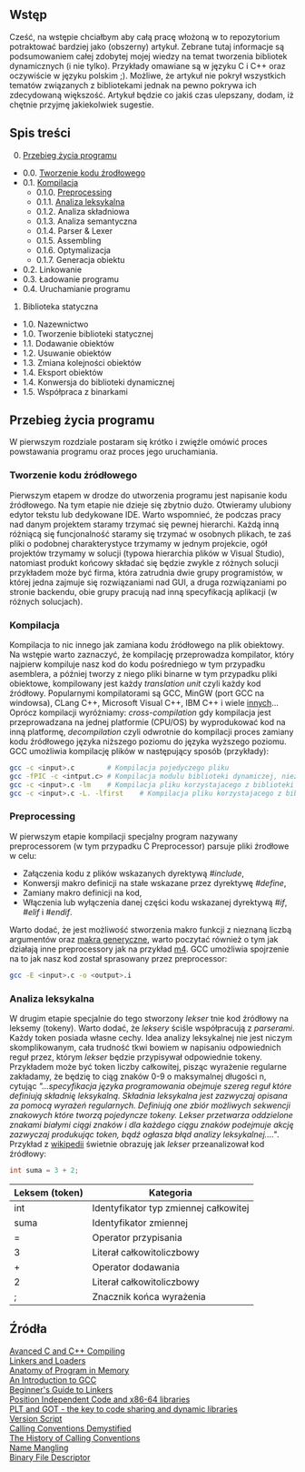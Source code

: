 ## Wstęp
Cześć, na wstępie chciałbym aby całą pracę włożoną w to repozytorium potraktować bardziej jako (obszerny) artykuł. Zebrane tutaj informacje są podsumowaniem całej zdobytej mojej wiedzy na temat tworzenia bibliotek dynamicznych (i nie tylko). Przykłady omawiane są w języku C i C++ oraz oczywiście w języku polskim ;). Możliwe, że artykuł nie pokrył wszystkich tematów związanych z bibliotekami jednak na pewno pokrywa ich zdecydowaną większość. Artykuł będzie co jakiś czas ulepszany, dodam, iż chętnie przyjmę jakiekolwiek sugestie.<br>

## Spis treści
0. [Przebieg życia programu](https://github.com/devmichalek/Biblioteki-Dynamiczne/blob/master/README.md#przebieg-%C5%BCycia-programu)
- 0.0. [Tworzenie kodu źrodłowego](https://github.com/devmichalek/Biblioteki-Dynamiczne/blob/master/README.md#tworzenie-kodu-%C5%BAr%C3%B3d%C5%82owego)
- 0.1. [Kompilacja](https://github.com/devmichalek/Biblioteki-Dynamiczne/blob/master/README.md#kompilacja)
  - 0.1.0. [Preprocessing](https://github.com/devmichalek/Biblioteki-Dynamiczne/blob/master/README.md#preprocessing)
  - 0.1.1. [Analiza leksykalna](https://github.com/devmichalek/Biblioteki-Dynamiczne/blob/master/README.md#analiza-leksykalna)
  - 0.1.2. Analiza składniowa
  - 0.1.3. Analiza semantyczna
  - 0.1.4. Parser & Lexer
  - 0.1.5. Assembling
  - 0.1.6. Optymalizacja
  - 0.1.7. Generacja obiektu
- 0.2. Linkowanie
- 0.3. Ładowanie programu
- 0.4. Uruchamianie programu
1. Biblioteka statyczna
- 1.0. Nazewnictwo
- 1.0. Tworzenie biblioteki statycznej
- 1.1. Dodawanie obiektów
- 1.2. Usuwanie obiektów
- 1.3. Zmiana kolejności obiektów
- 1.4. Eksport obiektów
- 1.4. Konwersja do biblioteki dynamicznej
- 1.5. Współpraca z binarkami

## Przebieg życia programu
W pierwszym rozdziale postaram się krótko i zwięźle omówić proces powstawania programu oraz proces jego uruchamiania.

### Tworzenie kodu źródłowego
Pierwszym etapem w drodze do utworzenia programu jest napisanie kodu źródłowego. Na tym etapie nie dzieje się zbytnio dużo. Otwieramy ulubiony edytor tekstu lub dedykowane IDE. Warto wspomnieć, że podczas pracy nad danym projektem staramy trzymać się pewnej hierarchi. Każdą inną różniącą się funcjonalność staramy się trzymać w osobnych plikach, te zaś pliki o podobnej charakterystyce trzymamy w jednym projekcie, ogół projektów trzymamy w solucji (typowa hierarchia plików w Visual Studio), natomiast produkt końcowy składać się będzie zwykle z różnych solucji przykładem może być firma, która zatrudnia dwie grupy programistów, w której jedna zajmuje się rozwiązaniami nad GUI, a druga rozwiązaniami po stronie backendu, obie grupy pracują nad inną specyfikacją aplikacji (w różnych solucjach).

### Kompilacja
Kompilacja to nic innego jak zamiana kodu źródłowego na plik obiektowy. Na wstępie warto zaznaczyć, że kompilację przeprowadza kompilator, który najpierw kompiluje nasz kod do kodu pośredniego w tym przypadku asemblera, a później tworzy z niego pliki binarne w tym przypadku pliki obiektowe, kompilowany jest każdy *translation unit* czyli każdy kod źródłowy. Popularnymi kompilatorami są GCC, MinGW (port GCC na windowsa), CLang C++, Microsoft Visual C++, IBM C++ i wiele [innych](http://www.stroustrup.com/compilers.html)... Oprócz kompilacji wyróżniamy: *cross-compilation* gdy kompilacja jest przeprowadzana na jednej platformie (CPU/OS) by wyprodukować kod na inną platformę, *decompilation* czyli odwrotnie do kompilacji proces zamiany kodu źródłowego języka niższego poziomu do języka wyższego poziomu. GCC umożliwia kompilację plików w następujący sposób (przykłady):
```bash
gcc -c <input>.c        # Kompilacja pojedyczego pliku
gcc -fPIC -c <intput.c> # Kompilacja modulu biblioteki dynamiczej, niezbedna flaga -fPIC dla kompatybilnosci z systemami x64
gcc -c <input>.c -lm    # Kompilacja pliku korzystajacego z biblioteki standardowej <math.h>
gcc -c <input>.c -L. -lfirst    # Kompilacja pliku korzystajacego z biblioteki statycznej libfirst.a znajdującej się w obecnym folderze
```

### Preprocessing
W pierwszym etapie kompilacji specjalny program nazywany preprocessorem (w tym przypadku C Preprocessor) parsuje pliki źrodłowe w celu:
- Załączenia kodu z plików wskazanych dyrektywą *#include*,
- Konwersji makro definicji na stałe wskazane przez dyrektywę *#define*,
- Zamiany makro definicji na kod,
- Włączenia lub wyłączenia danej części kodu wskazanej dyrektywą *#if*, *#elif* i *#endif*.<br>

Warto dodać, że jest możliwość stworzenia makro funkcji z nieznaną liczbą argumentów oraz [makra generyczne](https://mort.coffee/home/obscure-c-features/), warto poczytać również o tym jak działają inne preprocessory jak na przykład [m4](https://en.wikipedia.org/wiki/M4_(computer_language)). GCC umożliwia spojrzenie na to jak nasz kod został sprasowany przez preprocessor:
```bash
gcc -E <input>.c -o <output>.i
```

### Analiza leksykalna
W drugim etapie specjalnie do tego stworzony *lekser* tnie kod źródłowy na leksemy (tokeny). Warto dodać, że *leksery* ściśle współpracują z *parserami*. Każdy token posiada własne cechy. Idea analizy leksykalnej nie jest niczym skomplikowanym, cała trudność tkwi bowiem w napisaniu odpowiednich reguł przez, którym *lekser* będzie przypisywał odpowiednie tokeny. Przykładem może być token liczby całkowitej, pisząc wyrażenie regularne zakładamy, że będzię to ciąg znaków 0-9 o maksymalnej długości n, cytując *"...specyfikacja języka programowania obejmuje szereg reguł które definiują składnię leksykalną. Składnia leksykalna jest zazwyczaj opisana za pomocą wyrażeń regularnych. Definiują one zbiór możliwych sekwencji znakowych które tworzą pojedyncze tokeny. Lekser przetwarza oddzielone znakami białymi ciągi znaków i dla każdego ciągu znaków podejmuje akcję zazwyczaj produkując token, bądź ogłasza błąd analizy leksykalnej...."*.<br>
Przykład z [wikipedii](https://pl.wikipedia.org/wiki/Analiza_leksykalna) świetnie obrazuję jak *lekser* przeanalizował kod źródłowy:<br>
```C
int suma = 3 + 2;
```
| Leksem (token) | Kategoria |
| -------------- | --------- |
| int            | Identyfikator typ zmiennej całkowitej |
| suma           | Identyfikator zmiennej |
| =              | Operator przypisania |
| 3              | Literał całkowitoliczbowy |
| +              | Operator dodawania |
| 2              | Literał całkowitoliczbowy |
| ;              | Znacznik końca wyrażenia |

## Źródła
[Avanced C and C++ Compiling](https://doc.lagout.org/programmation/C/Advanced%20C%20and%20C%20%20%20Compiling%20%5BStevanovic%202014-04-28%5D.pdf)<br>
[Linkers and Loaders](http://www.becbapatla.ac.in/cse/naveenv/docs/LL1.pdf)<br>
[Anatomy of Program in Memory](https://manybutfinite.com/post/anatomy-of-a-program-in-memory/)<br>
[An Introduction to GCC](https://tfetimes.com/wp-content/uploads/2015/09/An_Introduction_to_GCC-Brian_Gough.pdf)<br>
[Beginner's Guide to Linkers](https://www.lurklurk.org/linkers/linkers.html)<br>
[Position Independent Code and x86-64 libraries](https://www.technovelty.org/c/position-independent-code-and-x86-64-libraries.html)<br>
[PLT and GOT - the key to code sharing and dynamic libraries](https://www.technovelty.org/linux/plt-and-got-the-key-to-code-sharing-and-dynamic-libraries.html)<br>
[Version Script](https://ftp.gnu.org/old-gnu/Manuals/ld-2.9.1/html_node/ld_25.html)<br>
[Calling Conventions Demystified](https://www.codeproject.com/Articles/1388/Calling-Conventions-Demystified)<br>
[The History of Calling Conventions](https://devblogs.microsoft.com/oldnewthing/20040102-00/?p=41213)<br>
[Name Mangling](https://en.wikipedia.org/wiki/Name_mangling)<br>
[Binary File Descriptor](https://en.wikipedia.org/wiki/Binary_File_Descriptor_library)
